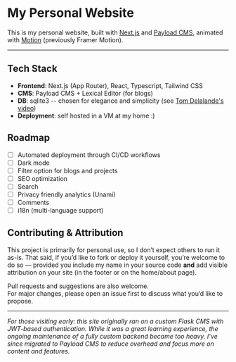 # My Personal Website

This is my personal website, built with [Next.js](https://nextjs.org/) and [Payload CMS](https://payloadcms.com/), animated with [Motion](https://motion.dev/) (previously Framer Motion).

---

## Tech Stack

- **Frontend**: Next.js (App Router), React, Typescript, Tailwind CSS
- **CMS**: Payload CMS + Lexical Editor (for blogs)
- **DB**: sqlite3 -- chosen for elegance and simplicity (see [Tom Delalande's video](https://www.youtube.com/watch?v=ZP7ef4eVnac))
- **Deployment**: self hosted in a VM at my home :)

## Roadmap

- [ ] Automated deployment through CI/CD workflows
- [ ] Dark mode
- [ ] Filter option for blogs and projects
- [ ] SEO optimization
- [ ] Search
- [ ] Privacy friendly analytics (Unami)
- [ ] Comments
- [ ] i18n (multi-language support)

## Contributing & Attribution

This project is primarily for personal use, so I don’t expect others to run it as-is. That said, if you’d like to fork or deploy it yourself, you’re welcome to do so — provided you include my name in your source code **and** add visible attribution on your site (in the footer or on the home/about page).

Pull requests and suggestions are also welcome.  
For major changes, please open an issue first to discuss what you’d like to propose.

---

_For those visiting early: this site originally ran on a custom Flask CMS with JWT-based authentication. While it was a great learning experience, the ongoing maintenance of a fully custom backend became too heavy. I’ve since migrated to Payload CMS to reduce overhead and focus more on content and features._
